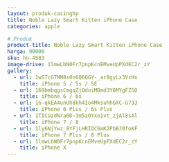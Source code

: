 ```yaml
---
layout: produk-casinghp
title: Noble Lazy Smart Kitten iPhone Case
categories: apple

# Produk
product-title: Noble Lazy Smart Kitten iPhone Case
harga: 90000
sku: hn-4583
image-drive: 1lmwLbN0Fr7pnpKcnEMveUpPXdEC2r_zY
gallery:
  - url: 1wSTcGTMM8s0n6Q6QGY-_ar8gyLx3VzHx
    title: iPhone 5 / 5s / SE
  - url: 169bmbqgsCmgqZjOdoiMDmd3Y8MYgFZSO
    title: iPhone 6 / 6s
  - url: 1G-qkEA4unUh8kh4Io4MksuhhGXC-G73J
    title: iPhone 6 Plus / 6s Plus
  - url: 1TICUzdNra0D-3m5zOYxo1vt_zjAl8sAl
    title: iPhone 7 / 8
  - url: 1ly6NjYwz_8YFjLHRIQC6mK2PbBJ0foKF
    title: iPhone 7 Plus / 8 Plus
  - url: 1lmwLbN0Fr7pnpKcnEMveUpPXdEC2r_zY
    title: iPhone X
---
```

